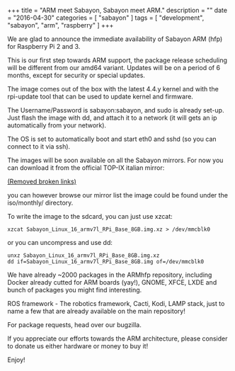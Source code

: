 +++
title = "ARM meet Sabayon, Sabayon meet ARM."
description = ""
date = "2016-04-30"
categories = [ "sabayon" ]
tags = [
"development",
"sabayon",
"arm",
"raspberry"
]
+++

We are  glad to announce the immediate availability of Sabayon ARM (hfp) for Raspberry Pi 2 and 3. 

This is our first step towards ARM support, the package release scheduling will be different from our amd64 variant. Updates will be on a period of 6 months, except for security or special updates.


The image comes out of the box with the latest 4.4.y kernel and with the rpi-update tool that can be used to update kernel and firmware.


The Username/Password is sabayon:sabayon, and sudo is already set-up.  Just flash the image with dd, and attach it to a network (it will gets an ip automatically from your network).

The OS is set to automatically boot and start eth0 and sshd (so you can connect to it via ssh).



The images will be soon available on all the Sabayon mirrors. For now you can download it from the official TOP-IX italian mirror:

<ins datetime="2018-02-16">(Removed broken links)</ins>

you can however browse our mirror list the image could be found under the iso/monthly/ directory.


To write the image to the sdcard, you can just use xzcat:


	xzcat Sabayon_Linux_16_armv7l_RPi_Base_8GB.img.xz > /dev/mmcblk0


or you can uncompress and use dd:


	unxz Sabayon_Linux_16_armv7l_RPi_Base_8GB.img.xz
	dd if=Sabayon_Linux_16_armv7l_RPi_Base_8GB.img of=/dev/mmcblk0


We have already ~2000 packages in the ARMhfp repository, including Docker already cutted for ARM boards (yay!), GNOME, XFCE, LXDE and bunch of packages you might find interesting.


ROS framework - The robotics framework, Cacti, Kodi, LAMP stack, just to name a few that are already available on the main repository!


For package requests, head over our bugzilla.


If you appreciate our efforts towards the ARM architecture, please consider to donate us either hardware or money to buy it!


Enjoy!
